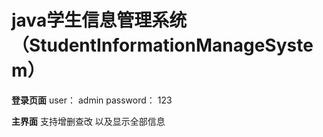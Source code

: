 # java学生信息管理系统 （StudentInformationManageSystem）
**登录页面**
user：     admin 
password： 123

**主界面**
支持增删查改 以及显示全部信息


